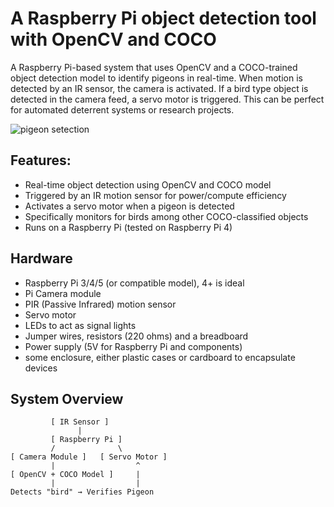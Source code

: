 # A Raspberry Pi object detection tool with OpenCV and COCO

A Raspberry Pi-based system that uses OpenCV and a COCO-trained object detection model to identify pigeons in real-time. When motion is detected by an IR sensor, the camera is activated. If a bird type  object is detected in the camera feed, a servo motor is triggered. This can be perfect for automated deterrent systems or research projects.

![pigeon setection]("Images/pigeon_found.png")
## Features:

- Real-time object detection using OpenCV and COCO model
- Triggered by an IR motion sensor for power/compute efficiency
- Activates a servo motor when a pigeon is detected
- Specifically monitors for birds among other COCO-classified objects
- Runs on a Raspberry Pi (tested on Raspberry Pi 4)

## Hardware

- Raspberry Pi 3/4/5 (or compatible model), 4+ is ideal
- Pi Camera module
- PIR (Passive Infrared) motion sensor
- Servo motor
- LEDs to act as signal lights
- Jumper wires, resistors (220 ohms) and a breadboard
- Power supply (5V for Raspberry Pi and components)
- some enclosure, either plastic cases or cardboard to encapsulate devices

## System Overview

```plaintext
         [ IR Sensor ]
               |
         [ Raspberry Pi ]
         /              \
[ Camera Module ]   [ Servo Motor ]
         |                  ^
[ OpenCV + COCO Model ]     |
         |                  |
Detects "bird" → Verifies Pigeon 
```
